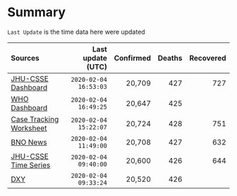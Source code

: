 # Summary

`Last Update` is the time data here were updated

|  Sources | Last update (UTC) | Confirmed | Deaths | Recovered |
|  :--- |  ---: |  ---: |  ---: |  ---: | 
| [JHU-CSSE Dashboard](https://gisanddata.maps.arcgis.com/apps/opsdashboard/index.html#/bda7594740fd40299423467b48e9ecf6) | `2020-02-04 16:53:03` | 20,709 | 427 | 727 | 
| [WHO Dashboard](https://who.maps.arcgis.com/apps/opsdashboard/index.html#/c88e37cfc43b4ed3baf977d77e4a0667) | `2020-02-04 16:49:25` | 20,647 | 425 |  | 
| [Case Tracking Worksheet](https://docs.google.com/spreadsheets/d/1qbE-UuJYw5V4FkyMZ-LplvUQZlut4oa5Zl3lrSmN_mk/htmlview) | `2020-02-04 15:22:07` | 20,724 | 428 | 751 | 
| [BNO News](https://bnonews.com/index.php/2020/01/the-latest-coronavirus-cases/) | `2020-02-04 11:49:00` | 20,708 | 427 | 632 | 
| [JHU-CSSE Time Series](https://docs.google.com/spreadsheets/d/1UF2pSkFTURko2OvfHWWlFpDFAr1UxCBA4JLwlSP6KFo/htmlview?usp=sharing&sle=true#) | `2020-02-04 09:40:00` | 20,600 | 426 | 644 | 
| [DXY](https://3g.dxy.cn/newh5/view/pneumonia) | `2020-02-04 09:33:24` | 20,520 | 426 |  | 
